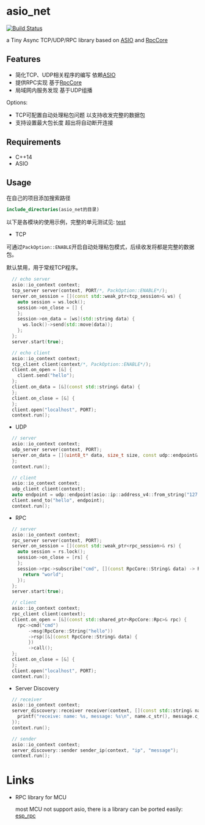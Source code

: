 # asio_net

[![Build Status](https://github.com/shuai132/asio_net/workflows/build/badge.svg)](https://github.com/shuai132/asio_net/actions?workflow=build)

a Tiny Async TCP/UDP/RPC library based on [ASIO](http://think-async.com/Asio/)
and [RpcCore](https://github.com/shuai132/RpcCore)

## Features

* 简化TCP、UDP相关程序的编写 依赖[ASIO](http://think-async.com/Asio/)
* 提供RPC实现 基于[RpcCore](https://github.com/shuai132/RpcCore)
* 局域网内服务发现 基于UDP组播

Options:

* TCP可配置自动处理粘包问题 以支持收发完整的数据包
* 支持设置最大包长度 超出将自动断开连接

## Requirements

* C++14
* ASIO

## Usage

在自己的项目添加搜索路径

```cmake
include_directories(asio_net的目录)
```

以下是各模块的使用示例，完整的单元测试见: [test](./test)

* TCP

可通过`PackOption::ENABLE`开启自动处理粘包模式，后续收发将都是完整的数据包。

默认禁用，用于常规TCP程序。

```c++
  // echo server
  asio::io_context context;
  tcp_server server(context, PORT/*, PackOption::ENABLE*/);
  server.on_session = [](const std::weak_ptr<tcp_session>& ws) {
    auto session = ws.lock();
    session->on_close = [] {
    };
    session->on_data = [ws](std::string data) {
      ws.lock()->send(std::move(data));
    };
  };
  server.start(true);
```

```c++
  // echo client
  asio::io_context context;
  tcp_client client(context/*, PackOption::ENABLE*/);
  client.on_open = [&] {
    client.send("hello");
  };
  client.on_data = [&](const std::string& data) {
  };
  client.on_close = [&] {
  };
  client.open("localhost", PORT);
  context.run();
```

* UDP

```c++
  // server
  asio::io_context context;
  udp_server server(context, PORT);
  server.on_data = [](uint8_t* data, size_t size, const udp::endpoint& from) {
  };
  context.run();
```

```c++
  // client
  asio::io_context context;
  udp_client client(context);
  auto endpoint = udp::endpoint(asio::ip::address_v4::from_string("127.0.0.1"), PORT);
  client.send_to("hello", endpoint);
  context.run();
```

* RPC

```c++
  // server
  asio::io_context context;
  rpc_server server(context, PORT);
  server.on_session = [](const std::weak_ptr<rpc_session>& rs) {
    auto session = rs.lock();
    session->on_close = [rs] {
    };
    session->rpc->subscribe("cmd", [](const RpcCore::String& data) -> RpcCore::String {
      return "world";
    });
  };
  server.start(true);
```

```c++
  // client
  asio::io_context context;
  rpc_client client(context);
  client.on_open = [&](const std::shared_ptr<RpcCore::Rpc>& rpc) {
    rpc->cmd("cmd")
        ->msg(RpcCore::String("hello"))
        ->rsp([&](const RpcCore::String& data) {
        })
        ->call();
  };
  client.on_close = [&] {
  };
  client.open("localhost", PORT);
  context.run();
```

* Server Discovery

```c++
  // receiver
  asio::io_context context;
  server_discovery::receiver receiver(context, [](const std::string& name, const std::string& message) {
    printf("receive: name: %s, message: %s\n", name.c_str(), message.c_str());
  });
  context.run();
```

```c++
  // sender
  asio::io_context context;
  server_discovery::sender sender_ip(context, "ip", "message");
  context.run();
```

# Links

* RPC library for MCU

  most MCU not support asio, there is a library can be ported
  easily: [esp_rpc](https://github.com/shuai132/esp_rpc)
